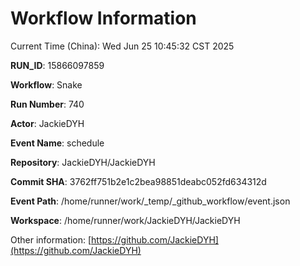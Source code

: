 # Workflow Information

Current Time (China): Wed Jun 25 10:45:32 CST 2025  

**RUN_ID**: 15866097859  

**Workflow**: Snake  

**Run Number**: 740  

**Actor**: JackieDYH  

**Event Name**: schedule  

**Repository**: JackieDYH/JackieDYH  

**Commit SHA**: 3762ff751b2e1c2bea98851deabc052fd634312d  

**Event Path**: /home/runner/work/_temp/_github_workflow/event.json  

**Workspace**: /home/runner/work/JackieDYH/JackieDYH  

Other information: [https://github.com/JackieDYH](https://github.com/JackieDYH)

